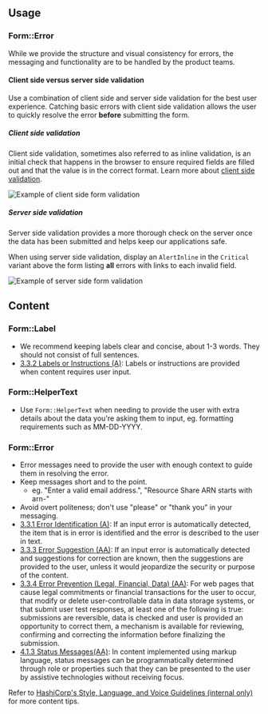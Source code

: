 ## Usage

### Form::Error
While we provide the structure and visual consistency for errors, the messaging and functionality are to be handled by the product teams.

#### Client side versus server side validation
Use a combination of client side and server side validation for the best user experience. Catching basic errors with client side validation allows the user to quickly resolve the error **before** submitting the form. 

##### Client side validation
Client side validation, sometimes also referred to as inline validation, is an initial check that happens in the browser to ensure required fields are filled out and that the value is in the correct format. Learn more about [client side validation](https://developer.mozilla.org/en-US/docs/Learn/Forms/Form_validation).

![Example of client side form validation](/assets/components/form/primitives/form-validation-client.png)

##### Server side validation
Server side validation provides a more thorough check on the server once the data has been submitted and helps keep our applications safe. 

When using server side validation, display an `AlertInline` in the `Critical` variant above the form listing **all** errors with links to each invalid field.

![Example of server side form validation](/assets/components/form/primitives/form-validation-server.png)

## Content

### Form::Label
- We recommend keeping labels clear and concise, about 1-3 words. They should not consist of full sentences.
- [3.3.2 Labels or Instructions (A)](https://www.w3.org/WAI/WCAG21/Understanding/labels-or-instructions.html): Labels or instructions are provided when content requires user input.

### Form::HelperText
- Use `Form::HelperText` when needing to provide the user with extra details about the data you're asking them to input, eg. formatting requirements such as MM-DD-YYYY.

### Form::Error
- Error messages need to provide the user with enough context to guide them in resolving the error.
- Keep messages short and to the point.
	- eg. "Enter a valid email address.", "Resource Share ARN starts with arn-"
- Avoid overt politeness; don't use "please" or "thank you" in your messaging.
- [3.3.1 Error Identification (A)](https://www.w3.org/WAI/WCAG21/Understanding/error-identification.html): If an input error is automatically detected, the item that is in error is identified and the error is described to the user in text.
- [3.3.3 Error Suggestion (AA)](https://www.w3.org/WAI/WCAG21/Understanding/error-suggestion.html): If an input error is automatically detected and suggestions for correction are known, then the suggestions are provided to the user, unless it would jeopardize the security or purpose of the content.
- [3.3.4 Error Prevention (Legal, Financial, Data) (AA)](https://www.w3.org/WAI/WCAG21/Understanding/error-prevention-legal-financial-data.html): For web pages that cause legal commitments or financial transactions for the user to occur, that modify or delete user-controllable data in data storage systems, or that submit user test responses, at least one of the following is true: submissions are reversible, data is checked and user is provided an opportunity to correct them, a mechanism is available for reviewing, confirming and correcting the information before finalizing the submission.
- [4.1.3 Status Messages(AA)](https://www.w3.org/WAI/WCAG21/Understanding/status-messages.html): In content implemented using markup language, status messages can be programmatically determined through role or properties such that they can be presented to the user by assistive technologies without receiving focus.

Refer to [HashiCorp's Style, Language, and Voice Guidelines (internal only)](https://docs.google.com/document/d/1MRvGd6tS5JkIwl_GssbyExkMJqOXKeUE00kSEtFi8m8/edit?usp=sharing) for more content tips.